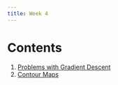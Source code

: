 ```yaml
---
title: Week 4
---
```

# Contents
1. [Problems with Gradient Descent](gradient-descent-issues)
2. [Contour Maps](contour-maps)

